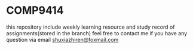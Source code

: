 # COMP9414
this repository include weekly learning resource and study record of assignments(stored in the branch) 
feel free to contact me if you have any question via email shuxiazhiren@foxmail.com
